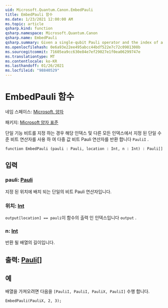 ```yaml
---
uid: Microsoft.Quantum.Canon.EmbedPauli
title: EmbedPauli 함수
ms.date: 1/23/2021 12:00:00 AM
ms.topic: article
qsharp.kind: function
qsharp.namespace: Microsoft.Quantum.Canon
qsharp.name: EmbedPauli
qsharp.summary: Given a single-qubit Pauli operator and the index of a qubit, returns a multi-qubit Pauli operator with the given single-qubit operator at that index and `PauliI` at every other index.
ms.openlocfilehash: 0e6a93e22ee495abcc44bdf522e7c72c0981308b
ms.sourcegitcommit: 71605ea9cc630e84e7ef29027e1f0ea06299747e
ms.translationtype: MT
ms.contentlocale: ko-KR
ms.lasthandoff: 01/26/2021
ms.locfileid: "98840529"
---
```

# <a name="embedpauli-function"></a>EmbedPauli 함수

네임 스페이스: [Microsoft. 양자](xref:Microsoft.Quantum.Canon)

패키지: [Microsoft 양자 표준](https://nuget.org/packages/Microsoft.Quantum.Standard)


단일 기능 비트를 지정 하는 경우 해당 인덱스 및 다른 모든 인덱스에서 지정 된 단일 수준 비트 연산자를 사용 하 여 다중 값 비트 Pauli 연산자를 반환 합니다 `PauliI` .

```qsharp
function EmbedPauli (pauli : Pauli, location : Int, n : Int) : Pauli[]
```


## <a name="input"></a>입력

### <a name="pauli--pauli"></a>pauli: [Pauli](xref:microsoft.quantum.lang-ref.pauli)

지정 된 위치에 배치 되는 단일의 비트 Pauli 연산자입니다.


### <a name="location--int"></a>위치: [Int](xref:microsoft.quantum.lang-ref.int)

`output[location] == pauli`이 함수의 출력 인 인덱스입니다 `output` .


### <a name="n--int"></a>n: [Int](xref:microsoft.quantum.lang-ref.int)

반환 될 배열의 길이입니다.



## <a name="output--pauli"></a>출력: [Pauli](xref:microsoft.quantum.lang-ref.pauli)[]



## <a name="example"></a>예

배열을 가져오려면 다음을 `[PauliI, PauliI, PauliX, PauliI]` 수행 합니다.

```qsharp
EmbedPauli(PauliX, 2, 3);
```